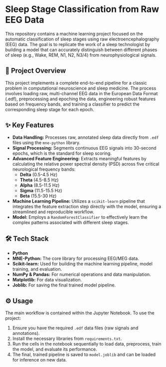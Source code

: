 # Sleep Stage Classification from Raw EEG Data

This repository contains a machine learning project focused on the automatic classification of sleep stages using raw electroencephalography (EEG) data. The goal is to replicate the work of a sleep technologist by building a model that can accurately distinguish between different phases of sleep (e.g., Wake, REM, N1, N2, N3/4) from neurophysiological signals.

<p align="center">
  </p>

## 🚀 Project Overview

This project implements a complete end-to-end pipeline for a classic problem in computational neuroscience and sleep medicine. The process involves loading raw, multi-channel EEG data in the European Data Format (.edf), preprocessing and epoching the data, engineering robust features based on frequency bands, and training a classifier to predict the corresponding sleep stage for each epoch.

## ✨ Key Features

* **Data Handling:** Processes raw, annotated sleep data directly from `.edf` files using the `mne-python` library.
* **Signal Processing:** Segments continuous EEG signals into 30-second epochs, which is the standard for sleep scoring.
* **Advanced Feature Engineering:** Extracts meaningful features by calculating the relative power spectral density (PSD) across five critical neurological frequency bands:
    * **Delta** (0.5-4.5 Hz)
    * **Theta** (4.5-8.5 Hz)
    * **Alpha** (8.5-11.5 Hz)
    * **Sigma** (11.5-15.5 Hz)
    * **Beta** (15.5-30 Hz)
* **Machine Learning Pipeline:** Utilizes a `scikit-learn` pipeline that integrates the feature extraction step directly with the model, ensuring a streamlined and reproducible workflow.
* **Model:** Employs a `RandomForestClassifier` to effectively learn the complex patterns associated with different sleep stages.

## 🛠️ Tech Stack

* **Python**
* **MNE-Python:** The core library for processing EEG/MEG data.
* **Scikit-learn:** Used for building the machine learning pipeline, model training, and evaluation.
* **NumPy & Pandas:** For numerical operations and data manipulation.
* **Matplotlib:** For data visualization.
* **Joblib:** For saving the final trained model pipeline.

## ⚙️ Usage

The main workflow is contained within the Jupyter Notebook. To use the project:

1.  Ensure you have the required `.edf` data files (raw signals and annotations).
2.  Install the necessary libraries from `requirements.txt`.
3.  Run the cells in the notebook sequentially to load data, preprocess, train the model, and evaluate its performance.
4.  The final, trained pipeline is saved to `model.joblib` and can be loaded for inference on new data.
